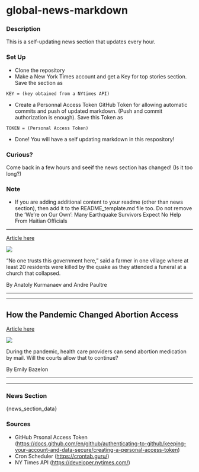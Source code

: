 # global-news-markdown

### Description 
This is a self-updating news section that updates every hour.

### Set Up 
* Clone the repository
* Make a New York Times account and get a Key for top stories section. Save the section as 
 ```
 KEY = (key obtained from a NYtimes API)
 ```
*  Create a Personnal Access Token GitHub Token for allowing automatic commits and push of updated markdown. (Push and commit authorization is enough). Save this Token as 
```
TOKEN = (Personal Access Token)
```
* Done! You will have a self updating markdown in this respository!

### Curious?
Come back in a few hours and seeif the news section has changed! (Is it too long?)

### Note
* If you are adding additional content to your readme (other than news section), then add it to the README_template.md file too. Do not remove the ‘We’re on Our Own’: Many Earthquake Survivors Expect No Help From Haitian Officials
-----------------------------------------------------------------------------------

[Article here](https://www.nytimes.com/2021/08/18/world/americas/haiti-quake-aid.html)

[![](https://static01.nyt.com/images/2021/08/18/world/18haiti2/merlin_193391748_9a400686-ad00-4723-822c-71b0d4ca0cb7-superJumbo.jpg)](https://www.nytimes.com/2021/08/18/world/americas/haiti-quake-aid.html)

“No one trusts this government here,” said a farmer in one village where at least 20 residents were killed by the quake as they attended a funeral at a church that collapsed.

By Anatoly Kurmanaev and Andre Paultre

* * *

* * *

How the Pandemic Changed Abortion Access
----------------------------------------

[Article here](https://www.nytimes.com/2021/08/19/briefing/abortion-afghanistan-masks.html)

[![](https://static01.nyt.com/images/2021/08/19/lens/19ambriefing-promo/19ambriefing-abortionpill-superJumbo-v2.jpg)](https://www.nytimes.com/2021/08/19/briefing/abortion-afghanistan-masks.html)

During the pandemic, health care providers can send abortion medication by mail. Will the courts allow that to continue?

By Emily Bazelon

* * *

* * *

### News Section 
{news_section_data}


### Sources 
* GitHub Prsonal Access Token (https://docs.github.com/en/github/authenticating-to-github/keeping-your-account-and-data-secure/creating-a-personal-access-token)
* Cron Scheduler (https://crontab.guru/)
* NY Times API (https://developer.nytimes.com/)
